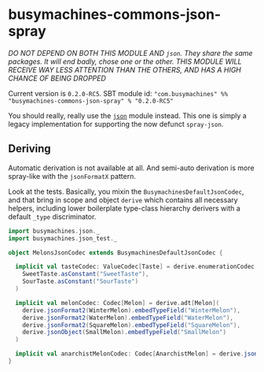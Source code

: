 # busymachines-commons-json-spray

_*DO NOT DEPEND ON BOTH THIS MODULE AND `json`. They share the same packages. It will end badly, chose one or the other. THIS MODULE WILL RECEIVE WAY LESS ATTENTION THAN THE OTHERS, AND HAS A HIGH CHANCE OF BEING DROPPED*_

Current version is `0.2.0-RC5`. SBT module id:
`"com.busymachines" %% "busymachines-commons-json-spray" % "0.2.0-RC5"`

You should really, really use the [`json`](../json/README.md) module instead. This one is simply a legacy implementation for supporting the now defunct `spray-json`.

## Deriving

Automatic derivation is not available at all. And semi-auto derivation is more spray-like with the `jsonFormatX` pattern.

Look at the tests. Basically, you mixin the `BusymachinesDefaultJsonCodec`, and that bring in scope
and object `derive` which contains all necessary helpers, including lower boilerplate type-class hierarchy derivers with a default `_type` discriminator.
```scala
import busymachines.json._
import busymachines.json_test._

object MelonsJsonCodec extends BusymachinesDefaultJsonCodec {

  implicit val tasteCodec: ValueCodec[Taste] = derive.enumerationCodec[Taste](
    SweetTaste.asConstant("SweetTaste"),
    SourTaste.asConstant("SourTaste")
  )

  implicit val melonCodec: Codec[Melon] = derive.adt[Melon](
    derive.jsonFormat2(WinterMelon).embedTypeField("WinterMelon"),
    derive.jsonFormat2(WaterMelon).embedTypeField("WaterMelon"),
    derive.jsonFormat2(SquareMelon).embedTypeField("SquareMelon"),
    derive.jsonObject(SmallMelon).embedTypeField("SmallMelon")
  )

  implicit val anarchistMelonCodec: Codec[AnarchistMelon] = derive.jsonFormat3(AnarchistMelon)
}
```

